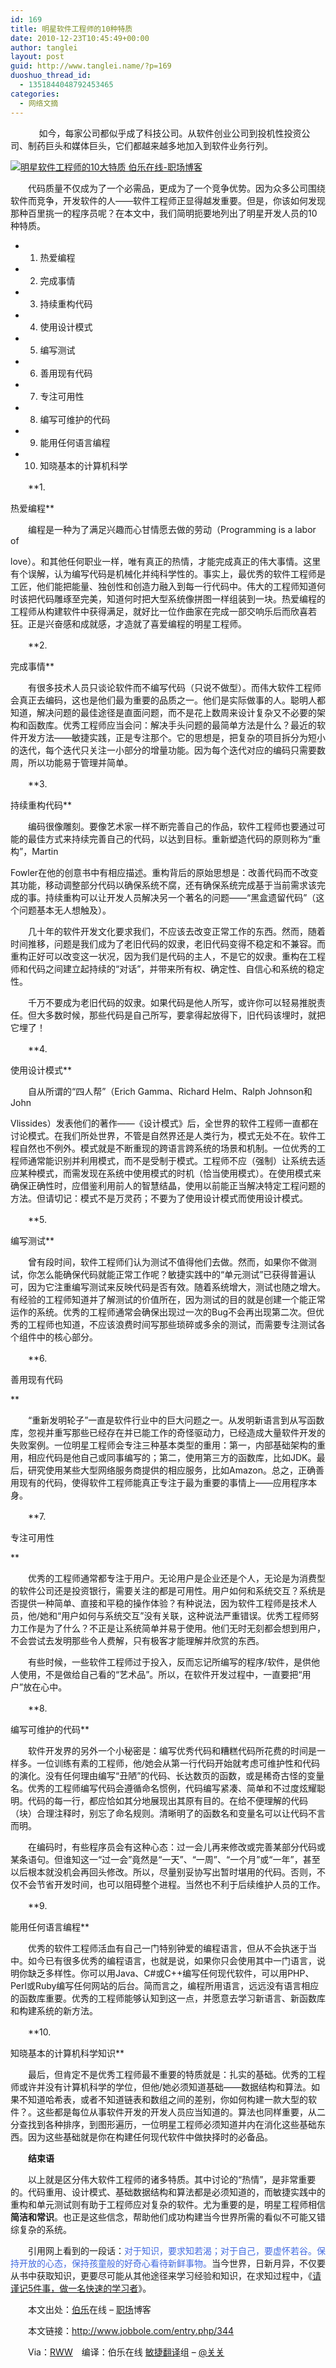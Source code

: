 ```yaml
---
id: 169
title: 明星软件工程师的10种特质
date: 2010-12-23T10:45:49+00:00
author: tanglei
layout: post
guid: http://www.tanglei.name/?p=169
duoshuo_thread_id:
  - 1351844048792453465
categories:
  - 网络文摘
---
```

　        如今，每家公司都似乎成了科技公司。从软件创业公司到投机性投资公司、制药巨头和媒体巨头，它们都越来越多地加入到软件业务行列。

<div>
  <a id="attachment1932" rel="Lightbox_344" href="http://www.jobbole.com/attachment.php?attachmentid=1932&d=1290589824"><img class="thumbnail" title="明星软件工程师的10大特质   伯乐在线-职场博客" src="http://www.jobbole.com/attachment.php?attachmentid=1932&d=1290589721" border="0" alt="明星软件工程师的10大特质   伯乐在线-职场博客" /></a></p>
</div>

　　代码质量不仅成为了一个必需品，更成为了一个竞争优势。因为众多公司围绕软件而竞争，开发软件的人——软件工程师正显得越发重要。但是，你该如何发现那种百里挑一的程序员呢？在本文中，我们简明扼要地列出了明星开发人员的10种特质。

  * 1. 热爱编程
  * 2. 完成事情
  * 3. 持续重构代码
  * 4. 使用设计模式
  * 5. 编写测试
  * 6. 善用现有代码
  * 7. 专注可用性
  * 8. 编写可维护的代码
  * 9. 能用任何语言编程
  * 10. 知晓基本的计算机科学

　　**1.
  
热爱编程**

　　编程是一种为了满足兴趣而心甘情愿去做的劳动（Programming is a labor of
  
love）。和其他任何职业一样，唯有真正的热情，才能完成真正的伟大事情。这里有个误解，认为编写代码是机械化并纯科学性的。事实上，最优秀的软件工程师是工匠，他们能把能量、独创性和创造力融入到每一行代码中。伟大的工程师知道何时该把代码雕琢至完美，知道何时把大型系统像拼图一样组装到一块。热爱编程的工程师从构建软件中获得满足，就好比一位作曲家在完成一部交响乐后而欣喜若狂。正是兴奋感和成就感，才造就了喜爱编程的明星工程师。

　　**2.
  
完成事情**

　　有很多技术人员只谈论软件而不编写代码（只说不做型）。而伟大软件工程师会真正去编码，这也是他们最为重要的品质之一。他们是实际做事的人。聪明人都知道，解决问题的最佳途径是直面问题，而不是花上数周来设计复杂又不必要的架构和函数库。优秀工程师应当会问：解决手头问题的最简单方法是什么？最近的软件开发方法——敏捷实践，正是专注那个。它的思想是，把复杂的项目拆分为短小的迭代，每个迭代只关注一小部分的增量功能。因为每个迭代对应的编码只需要数周，所以功能易于管理并简单。

　　**3.
  
持续重构代码**

　　编码很像雕刻。要像艺术家一样不断完善自己的作品，软件工程师也要通过可能的最佳方式来持续完善自己的代码，以达到目标。重新塑造代码的原则称为“重构”，Martin
  
Fowler在他的创意书中有相应描述。重构背后的原始思想是：改善代码而不改变其功能，移动调整部分代码以确保系统不腐，还有确保系统完成基于当前需求该完成的事。持续重构可以让开发人员解决另一个著名的问题——“黑盒遗留代码”（这个问题基本无人想触及）。

　　几十年的软件开发文化要求我们，不应该去改变正常工作的东西。然而，随着时间推移，问题是我们成为了老旧代码的奴隶，老旧代码变得不稳定和不兼容。而重构正好可以改变这一状况，因为我们是代码的主人，不是它的奴隶。重构在工程师和代码之间建立起持续的“对话”，并带来所有权、确定性、自信心和系统的稳定性。

　　千万不要成为老旧代码的奴隶。如果代码是他人所写，或许你可以轻易推脱责任。但大多数时候，那些代码是自己所写，要拿得起放得下，旧代码该埋时，就把它埋了！

　　**4.
  
使用设计模式**

　　自从所谓的“四人帮”（Erich Gamma、Richard Helm、Ralph Johnson和John
  
Vlissides）发表他们的著作——《设计模式》后，全世界的软件工程师一直都在讨论模式。在我们所处世界，不管是自然界还是人类行为，模式无处不在。软件工程自然也不例外。模式就是不断重现的跨语言跨系统的场景和机制。一位优秀的工程师通常能识别并利用模式，而不是受制于模式。工程师不应（强制）让系统去适应某种模式，而需发现在系统中使用模式的时机（恰当使用模式）。在使用模式来确保正确性时，应借鉴利用前人的智慧结晶，使用以前能正当解决特定工程问题的方法。但请切记：模式不是万灵药；不要为了使用设计模式而使用设计模式。

　　**5.
  
编写测试**

　　曾有段时间，软件工程师们认为测试不值得他们去做。然而，如果你不做测试，你怎么能确保代码就能正常工作呢？敏捷实践中的“单元测试”已获得普遍认可，因为它注重编写测试来反映代码是否有效。随着系统增大，测试也随之增大。有经验的工程师知道并了解测试的价值所在，因为测试的目的就是创建一个能正常运作的系统。优秀的工程师通常会确保出现过一次的Bug不会再出现第二次。但优秀的工程师也知道，不应该浪费时间写那些琐碎或多余的测试，而需要专注测试各个组件中的核心部分。

　　**6.
  
善用现有代码
  
** 

　　“重新发明轮子”一直是软件行业中的巨大问题之一。从发明新语言到从写函数库，忽视并重写那些已经存在并已能工作的奇怪驱动力，已经造成大量软件开发的失败案例。一位明星工程师会专注三种基本类型的重用：第一，内部基础架构的重用，相应代码是他自己或同事编写的；第二，使用第三方的函数库，比如JDK。最后，研究使用某些大型网络服务商提供的相应服务，比如Amazon。总之，正确善用现有的代码，使得软件工程师能真正专注于最为重要的事情上——应用程序本身。

　　**7.
  
专注可用性
  
** 

　　优秀的工程师通常都专注于用户。无论用户是企业还是个人，无论是为消费型的软件公司还是投资银行，需要关注的都是可用性。用户如何和系统交互？系统是否提供一种简单、直接和平稳的操作体验？有种说法，因为软件工程师是技术人员，他/她和“用户如何与系统交互”没有关联，这种说法严重错误。优秀工程师努力工作是为了什么？不正是让系统简单并易于使用。他们无时无刻都会想到用户，不会尝试去发明那些令人费解，只有极客才能理解并欣赏的东西。

　　有些时候，一些软件工程师过于投入，反而忘记所编写的程序/软件，是供他人使用，不是做给自己看的“艺术品”。所以，在软件开发过程中，一直要把“用户”放在心中。

　　**8.
  
编写可维护的代码**

　　软件开发界的另外一个小秘密是：编写优秀代码和糟糕代码所花费的时间是一样多。一位训练有素的工程师，他/她会从第一行代码开始就考虑可维护性和代码的演化。没有任何理由编写“丑陋”的代码、长达数页的函数，或是稀奇古怪的变量名。优秀的工程师编写代码会遵循命名惯例，代码编写紧凑、简单和不过度炫耀聪明。代码的每一行，都应恰如其分地展现出其原有目的。在给不便理解的代码（块）合理注释时，别忘了命名规则。清晰明了的函数名和变量名可以让代码不言而明。

　　在编码时，有些程序员会有这种心态：过一会儿再来修改或完善某部分代码或某条语句。但谁知这一“过一会”竟然是“一天”、“一周”、“一个月”或“一年”，甚至以后根本就没机会再回头修改。所以，尽量别妥协写出暂时堪用的代码。否则，不仅不会节省开发时间，也可以阻碍整个进程。当然也不利于后续维护人员的工作。

　　**9.
  
能用任何语言编程**

　　优秀的软件工程师活血有自己一门特别钟爱的编程语言，但从不会执迷于当中。如今已有很多优秀的编程语言，也就是说，如果你只会使用其中一门语言，说明你缺乏多样性。你可以用Java、C#或C++编写任何现代软件，可以用PHP、Perl或Ruby编写任何网站的后台。简而言之，编程所用语言，远远没有语言相应的函数库重要。优秀的工程师能够认知到这一点，并愿意去学习新语言、新函数库和构建系统的新方法。

　　**10.
  
知晓基本的计算机科学知识**

　　最后，但肯定不是优秀工程师最不重要的特质就是：扎实的基础。优秀的工程师或许并没有计算机科学的学位，但他/她必须知道基础——数据结构和算法。如果不知道哈希表，或者不知道链表和数组之间的差别，你如何构建一款大型的软件？。这些都是每位从事软件开发的开发人员应当知道的。算法也同样重要，从二分查找到各种排序，到图形遍历，一位明星工程师必须知道并内在消化这些基础东西。因为这些基础就是你在构建任何现代软件中做抉择时的必备品。

　　**结束语**

　　以上就是区分伟大软件工程师的诸多特质。其中讨论的“热情”，是非常重要的。代码重用、设计模式、基础数据结构和算法都是必须知道的，而敏捷实践中的重构和单元测试则有助于工程师应对复杂的软件。尤为重要的是，明星工程师相信**简洁和常识**。也正是这些信念，帮助他们成功构建当今世界所需的看似不可能又错综复杂的系统。

　　引用网上看到的一段话：<span style="color: #4169e1;">对于知识，要求知若渴；对于自己，要虚怀若谷。保持开放的心态，保持孩童般的好奇心看待新鲜事物。</span>当今世界，日新月异，不仅要从书中获取知识，更要尽可能从其他途径来学习经验和知识，在求知过程中，《<a href="http://www.jobbole.com/blog.php/429" target="_blank">请谨记5件事，做一名快速的学习者</a>》。

　　本文出处：<a href="http://www.jobbole.com/" target="_blank">伯乐</a>在线 &#8211; <a href="http://www.jobbole.com/blog.php" target="_blank">职场</a>博客
  
　　本文链接：<a href="http://www.jobbole.com/entry.php/344" target="_blank">http://www.jobbole.com/entry.php/344</a>

　　Via：<a rel="nofollow" href="http://www.readwriteweb.com/archives/top_10_software_engineer_traits.php" target="_blank">RWW</a>　编译：伯乐在线 <a href="http://www.jobbole.com/showthread.php/3546" target="_blank">敏捷翻译</a>组 &#8211; <a rel="nofollow" href="http://t.sina.com.cn/twoguan" target="_blank">@关关</a>
